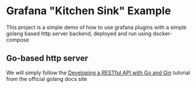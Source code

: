 # Grafana "Kitchen Sink" Example

This project is a simple demo of how to use grafana plugins with a simple
golang based http server backend, deployed and run using docker-compose

## Go-based http server

We will simply follow the [Developing a RESTful API with Go and Gin](https://go.dev/doc/tutorial/web-service-gin) 
tutorial from the official golang docs site

